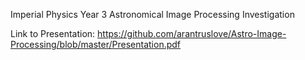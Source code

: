 Imperial Physics Year 3 Astronomical Image Processing Investigation 

Link to Presentation: https://github.com/arantruslove/Astro-Image-Processing/blob/master/Presentation.pdf
